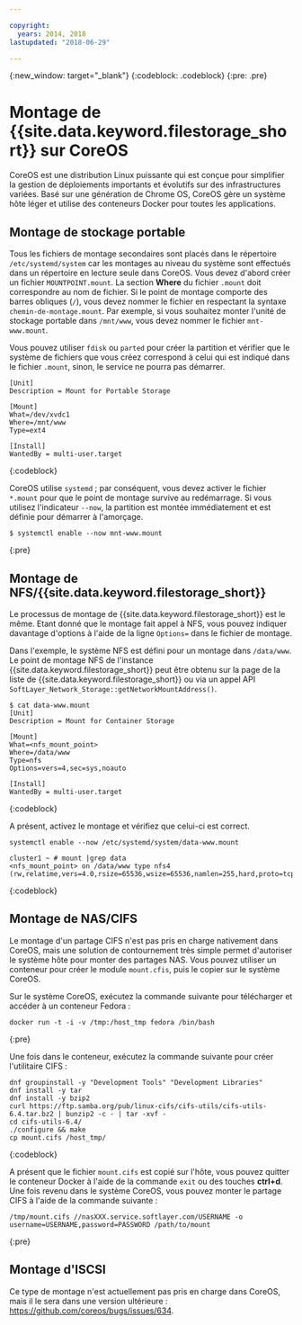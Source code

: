 ```yaml
---

copyright:
  years: 2014, 2018
lastupdated: "2018-06-29"

---
```

{:new_window: target="_blank"}
{:codeblock: .codeblock}
{:pre: .pre}

# Montage de {{site.data.keyword.filestorage_short}} sur CoreOS

CoreOS est une distribution Linux puissante qui est conçue pour simplifier la gestion de déploiements importants et évolutifs sur des infrastructures variées. Basé sur une génération de Chrome OS, CoreOS gère un système hôte léger et utilise des conteneurs Docker pour toutes les applications.

## Montage de stockage portable

Tous les fichiers de montage secondaires sont placés dans le répertoire `/etc/systemd/system` car les montages au niveau du système sont effectués dans un répertoire en lecture seule dans CoreOS. Vous devez d'abord créer un fichier `MOUNTPOINT.mount`. La section **Where** du fichier `.mount` doit correspondre au nom de fichier. Si le point de montage comporte des barres obliques (`/`), vous devez nommer le fichier en respectant la syntaxe `chemin-de-montage.mount`. Par exemple, si vous souhaitez monter l'unité de stockage portable dans `/mnt/www`, vous devez nommer le fichier `mnt-www.mount`.

Vous pouvez utiliser `fdisk` ou `parted` pour créer la partition et vérifier que le système de fichiers que vous créez correspond à celui qui est indiqué dans le fichier `.mount`, sinon, le service ne pourra pas démarrer. 


```
[Unit]
Description = Mount for Portable Storage

[Mount]
What=/dev/xvdc1
Where=/mnt/www
Type=ext4

[Install]
WantedBy = multi-user.target
```
{:codeblock}


CoreOS utilise `systemd` ; par conséquent, vous devez activer le fichier `*.mount` pour que le point de montage survive au redémarrage. Si vous utilisez l'indicateur `--now`, la partition est montée immédiatement et est définie pour démarrer à l'amorçage.

```
$ systemctl enable --now mnt-www.mount
```
{:pre}

## Montage de NFS/{{site.data.keyword.filestorage_short}}

Le processus de montage de {{site.data.keyword.filestorage_short}} est le même. Etant donné que le montage fait appel à NFS, vous pouvez indiquer davantage d'options à l'aide de la ligne `Options=` dans le fichier de montage.  

Dans l'exemple, le système NFS est défini pour un montage dans `/data/www`. Le point de montage NFS de l'instance {{site.data.keyword.filestorage_short}} peut être obtenu sur la page de la liste de {{site.data.keyword.filestorage_short}} ou via un appel API `SoftLayer_Network_Storage::getNetworkMountAddress()`.

```
$ cat data-www.mount
[Unit]
Description = Mount for Container Storage

[Mount]
What=<nfs_mount_point>
Where=/data/www
Type=nfs
Options=vers=4,sec=sys,noauto

[Install]
WantedBy = multi-user.target
```
{:codeblock}

A présent, activez le montage et vérifiez que celui-ci est correct. 

```
systemctl enable --now /etc/systemd/system/data-www.mount

cluster1 ~ # mount |grep data
<nfs_mount_point> on /data/www type nfs4 (rw,relatime,vers=4.0,rsize=65536,wsize=65536,namlen=255,hard,proto=tcp,port=0,timeo=600,retrans=2,sec=sys,clientaddr=10.81.x.x,local_lock=none,addr=10.1.x.x)
```
{:codeblock}
 
## Montage de NAS/CIFS

Le montage d'un partage CIFS n'est pas pris en charge nativement dans CoreOS, mais une solution de contournement très simple permet d'autoriser le système hôte pour monter des partages NAS. Vous pouvez utiliser un conteneur pour créer le module `mount.cfis`, puis le copier sur le système CoreOS.
 
Sur le système CoreOS, exécutez la commande suivante pour télécharger et accéder à un conteneur Fedora :

```
docker run -t -i -v /tmp:/host_tmp fedora /bin/bash
```
{:pre}
 
Une fois dans le conteneur, exécutez la commande suivante pour créer l'utilitaire CIFS :

```
dnf groupinstall -y "Development Tools" "Development Libraries"
dnf install -y tar
dnf install -y bzip2
curl https://ftp.samba.org/pub/linux-cifs/cifs-utils/cifs-utils-6.4.tar.bz2 | bunzip2 -c - | tar -xvf -
cd cifs-utils-6.4/
./configure && make
cp mount.cifs /host_tmp/
```
{:codeblock}
 
A présent que le fichier `mount.cifs` est copié sur l'hôte, vous pouvez quitter le conteneur Docker à l'aide de la commande `exit` ou des touches **ctrl+d**. Une fois revenu dans le système CoreOS, vous pouvez monter le partage CIFS à l'aide de la commande suivante : 
```
/tmp/mount.cifs //nasXXX.service.softlayer.com/USERNAME -o username=USERNAME,password=PASSWORD /path/to/mount
```
{:pre}
 
## Montage d'ISCSI

Ce type de montage n'est actuellement pas pris en charge dans CoreOS, mais il le sera dans une version ultérieure : https://github.com/coreos/bugs/issues/634.

